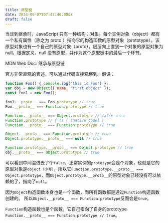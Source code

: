 ```yaml
---
title: 原型链
date: 2024-06-07T07:47:40.000Z
draft: false
---
```


当谈到继承时，JavaScript 只有一种结构：对象。每个实例对象（object）都有一个私有属性（称之为 proto ）指向它的构造函数的原型对象（prototype）。该原型对象也有一个自己的原型对象（proto），层层向上直到一个对象的原型对象为 null。根据定义，null 没有原型，并作为这个原型链中的最后一个环节。

MDN Web Doc: 继承与原型链

官方非常直观的表述，可以通过代码直接观察到。假设：
```js
function Foo() { console.log('this is Foo') };
var obj = new Object({ name: 'first object' });
const foo1 = new Foo();

foo1.__proto__ === Foo.prototype // true 
Foo.__proto__ === Function.prototype // true

Function.__proto__ === Object.prototype // false ☆☆☆
Function.prototype // ƒ () { [native code] }
Function.__proto__ === Function.prototype // true

Object.__proto__ === Function.prototype // true
Object.prototype.__proto__ === null // true

Function.prototype.__proto__ === Object.prototype // true
obj.__proto__ === Object.prototype // true
```
可以看到中间混进去了个`false`，正常实例的`prototype`会是个对象，也就是它的原型对象是`object（小写）`，所以它`Function.prototype.__proto__ === Object.prototype`，而`Object.prototype.__proto__`的原型对象已经没有可以依赖的了，指向了`null`。

因为`Object`构造函数本身也是一个函数，而所有函数都是通过`Function`构造函数创建的。
所以`Object.__proto__ === Function.prototype`反而会是`true`。

`Function`构造函数也是个函数，它自己指向了自身的prototype `Function.__proto__ === Function.prototype // true`。


